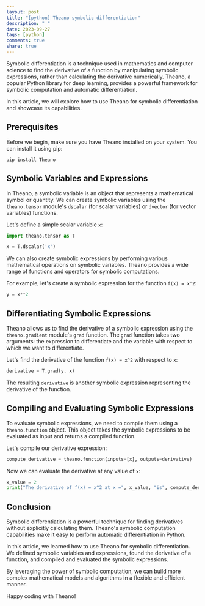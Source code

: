 ```yaml
---
layout: post
title: "[python] Theano symbolic differentiation"
description: " "
date: 2023-09-27
tags: [python]
comments: true
share: true
---
```


Symbolic differentiation is a technique used in mathematics and computer science to find the derivative of a function by manipulating symbolic expressions, rather than calculating the derivative numerically. Theano, a popular Python library for deep learning, provides a powerful framework for symbolic computation and automatic differentiation.

In this article, we will explore how to use Theano for symbolic differentiation and showcase its capabilities.

## Prerequisites
Before we begin, make sure you have Theano installed on your system. You can install it using pip:

```
pip install Theano
```

## Symbolic Variables and Expressions
In Theano, a symbolic variable is an object that represents a mathematical symbol or quantity. We can create symbolic variables using the `theano.tensor` module's `dscalar` (for scalar variables) or `dvector` (for vector variables) functions.

Let's define a simple scalar variable `x`:

```python
import theano.tensor as T

x = T.dscalar('x')
```

We can also create symbolic expressions by performing various mathematical operations on symbolic variables. Theano provides a wide range of functions and operators for symbolic computations.

For example, let's create a symbolic expression for the function `f(x) = x^2`:

```python
y = x**2
```

## Differentiating Symbolic Expressions
Theano allows us to find the derivative of a symbolic expression using the `theano.gradient` module's `grad` function. The `grad` function takes two arguments: the expression to differentiate and the variable with respect to which we want to differentiate.

Let's find the derivative of the function `f(x) = x^2` with respect to `x`:

```python
derivative = T.grad(y, x)
```

The resulting `derivative` is another symbolic expression representing the derivative of the function.

## Compiling and Evaluating Symbolic Expressions
To evaluate symbolic expressions, we need to compile them using a `theano.function` object. This object takes the symbolic expressions to be evaluated as input and returns a compiled function.

Let's compile our derivative expression:

```python
compute_derivative = theano.function(inputs=[x], outputs=derivative)
```

Now we can evaluate the derivative at any value of `x`:

```python
x_value = 2
print("The derivative of f(x) = x^2 at x =", x_value, "is", compute_derivative(x_value))
```

## Conclusion
Symbolic differentiation is a powerful technique for finding derivatives without explicitly calculating them. Theano's symbolic computation capabilities make it easy to perform automatic differentiation in Python.

In this article, we learned how to use Theano for symbolic differentiation. We defined symbolic variables and expressions, found the derivative of a function, and compiled and evaluated the symbolic expressions.

By leveraging the power of symbolic computation, we can build more complex mathematical models and algorithms in a flexible and efficient manner.

Happy coding with Theano!